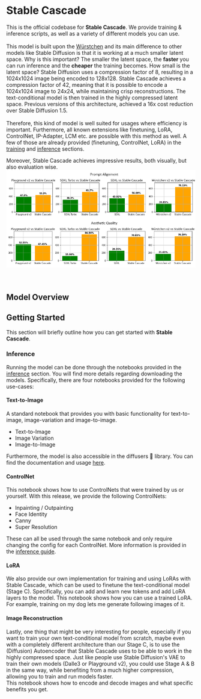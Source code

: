 # Stable Cascade

This is the official codebase for **Stable Cascade**. We provide training & inference scripts, as well as a variety of different models you can use.
<br><br>
This model is built upon the [Würstchen](https://openreview.net/forum?id=gU58d5QeGv) and its main difference to other 
models like Stable Diffusion is that it is working at a much smaller latent space. Why is this important? The smaller 
the latent space, the **faster** you can run inference and the **cheaper** the training becomes. How small is the latent
space? Stable Diffusion uses a compression factor of 8, resulting in a 1024x1024 image being encoded to 128x128. Stable
Cascade achieves a compression factor of 42, meaning that it is possible to encode a 1024x1024 image to 24x24, while
maintaining crisp reconstructions. The text-conditional model is then trained in the highly compressed latent space. 
Previous versions of this architecture, achieved a 16x cost reduction over Stable Diffusion 1.5. <br> <br>
Therefore, this kind of model is well suited for usages where efficiency is important. Furthermore, all known extensions
like finetuning, LoRA, ControlNet, IP-Adapter, LCM etc. are possible with this method as well. A few of those are
already provided (finetuning, ControlNet, LoRA) in the [training]() and [inference]() sections.

Moreover, Stable Cascade achieves impressive results, both visually, but also evaluation wise.
<img src="figures/comparison.png">
<br><br>
<img src="">

## Model Overview

## Getting Started
This section will briefly outline how you can get started with **Stable Cascade**. 

### Inference
Running the model can be done through the notebooks provided in the [inference]() section. You will find more details
regarding downloading the models. Specifically, there are four notebooks provided for the following use-cases:
#### Text-to-Image
A standard notebook that provides you with basic functionality for text-to-image, image-variation and image-to-image.
- Text-to-Image
- Image Variation
- Image-to-Image

Furthermore, the model is also accessible in the diffusers 🤗 library. You can find the documentation and usage [here]().
#### ControlNet
This notebook shows how to use ControlNets that were trained by us or yourself. With this release, we provide the 
following ControlNets:
- Inpainting / Outpainting
- Face Identity
- Canny
- Super Resolution

These can all be used through the same notebook and only require changing the config for each ControlNet. More 
information is provided in the [inference guide]().
#### LoRA
We also provide our own implementation for training and using LoRAs with Stable Cascade, which can be used to finetune 
the text-conditional model (Stage C). Specifically, you can add and learn new tokens and add LoRA layers to the model. 
This notebook shows how you can use a trained LoRA. 
For example, training on my dog lets me generate following images of it.
#### Image Reconstruction
Lastly, one thing that might be very interesting for people, especially if you want to train your own text-conditional
model from scratch, maybe even with a completely different architecture than our Stage C, is to use the (Diffusion) 
Autoencoder that Stable Cascade uses to be able to work in the highly compressed space. Just like people use Stable
Diffusion's VAE to train their own models (Dalle3 or Playground v2), you could use Stage A & B in the same way, while 
benefiting from a much higher compression, allowing you to train and run models faster. <br>
This notebook shows how to encode and decode images and what specific benefits you get.

